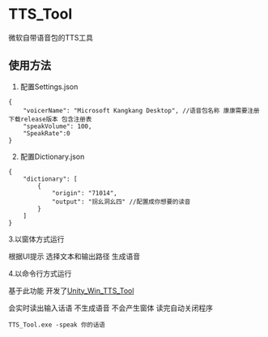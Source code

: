 # TTS_Tool

微软自带语音包的TTS工具

## 使用方法

1. 配置Settings.json

```
{
	"voicerName": "Microsoft Kangkang Desktop", //语音包名称 康康需要注册 下载release版本 包含注册表
	"speakVolume": 100,
	"SpeakRate":0
}
```

2. 配置Dictionary.json 

```
{
	"dictionary": [
		{
			"origin": "71014",
			"output": "拐幺洞幺四" //配置成你想要的读音
		}
	]
}
```

3.以窗体方式运行

根据UI提示 选择文本和输出路径 生成语音

4.以命令行方式运行

基于此功能 开发了[Unity_Win_TTS_Tool](https://github.com/AmagiSakuya/Unity_Win_TTS)

会实时读出输入话语 不生成语音 不会产生窗体 读完自动关闭程序
```
TTS_Tool.exe -speak 你的话语
```